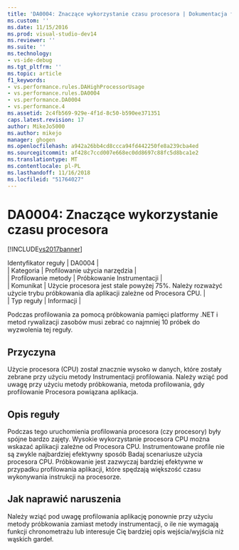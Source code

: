 ```yaml
---
title: 'DA0004: Znaczące wykorzystanie czasu procesora | Dokumentacja firmy Microsoft'
ms.custom: ''
ms.date: 11/15/2016
ms.prod: visual-studio-dev14
ms.reviewer: ''
ms.suite: ''
ms.technology:
- vs-ide-debug
ms.tgt_pltfrm: ''
ms.topic: article
f1_keywords:
- vs.performance.rules.DAHighProcessorUsage
- vs.performance.rules.DA0004
- vs.performance.DA0004
- vs.performance.4
ms.assetid: 2c4fb569-929e-4f1d-8c50-b590ee371351
caps.latest.revision: 17
author: MikeJo5000
ms.author: mikejo
manager: ghogen
ms.openlocfilehash: a942a26bb4cd8ccca94fd442250fe8a239cba4ed
ms.sourcegitcommit: af428c7ccd007e668ec0dd8697c88fc5d8bca1e2
ms.translationtype: MT
ms.contentlocale: pl-PL
ms.lasthandoff: 11/16/2018
ms.locfileid: "51764027"
---
```

# <a name="da0004-high-processor-usage"></a>DA0004: Znaczące wykorzystanie czasu procesora
[!INCLUDE[vs2017banner](../includes/vs2017banner.md)]

Identyfikator reguły | DA0004 |  
| Kategoria | Profilowanie użycia narzędzia |  
| Profilowanie metody | Próbkowanie Instrumentacji |  
| Komunikat | Użycie procesora jest stale powyżej 75%. Należy rozważyć użycie trybu próbkowania dla aplikacji zależne od Procesora CPU. |  
| Typ reguły | Informacji |  
  
 Podczas profilowania za pomocą próbkowania pamięci platformy .NET i metod rywalizacji zasobów musi zebrać co najmniej 10 próbek do wyzwolenia tej reguły.  
  
## <a name="cause"></a>Przyczyna  
 Użycie procesora (CPU) został znacznie wysoko w danych, które zostały zebrane przy użyciu metody Instrumentacji profilowania. Należy wziąć pod uwagę przy użyciu metody próbkowania, metoda profilowania, gdy profilowanie Procesora powiązana aplikacja.  
  
## <a name="rule-description"></a>Opis reguły  
 Podczas tego uruchomienia profilowania procesora (czy procesory) były spójne bardzo zajęty. Wysokie wykorzystanie procesora CPU można wskazać aplikacji zależne od Procesora CPU. Instrumentowane profile nie są zwykle najbardziej efektywny sposób Badaj scenariusze użycia procesora CPU. Próbkowanie jest zazwyczaj bardziej efektywne w przypadku profilowania aplikacji, które spędzają większość czasu wykonywania instrukcji na procesorze.  
  
## <a name="how-to-fix-violations"></a>Jak naprawić naruszenia  
 Należy wziąć pod uwagę profilowania aplikację ponownie przy użyciu metody próbkowania zamiast metody instrumentacji, o ile nie wymagają funkcji chronometrażu lub interesuje Cię bardziej opis wejścia/wyjścia niż wąskich gardeł.




